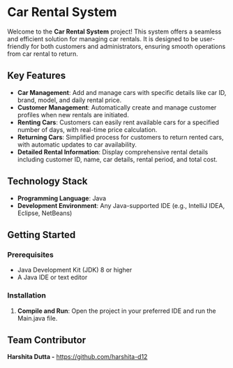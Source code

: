 # Car Rental System

Welcome to the **Car Rental System** project! This system offers a seamless and efficient solution for managing car rentals. It is designed to be user-friendly for both customers and administrators, ensuring smooth operations from car rental to return.

## Key Features

- **Car Management**: Add and manage cars with specific details like car ID, brand, model, and daily rental price.
- **Customer Management**: Automatically create and manage customer profiles when new rentals are initiated.
- **Renting Cars**: Customers can easily rent available cars for a specified number of days, with real-time price calculation.
- **Returning Cars**: Simplified process for customers to return rented cars, with automatic updates to car availability.
- **Detailed Rental Information**: Display comprehensive rental details including customer ID, name, car details, rental period, and total cost.

## Technology Stack

- **Programming Language**: Java
- **Development Environment**: Any Java-supported IDE (e.g., IntelliJ IDEA, Eclipse, NetBeans)

## Getting Started

### Prerequisites

- Java Development Kit (JDK) 8 or higher
- A Java IDE or text editor

### Installation

1. **Compile and Run**:
   Open the project in your preferred IDE and run the Main.java file.



## Team Contributor
**Harshita Dutta -** https://github.com/harshita-d12
